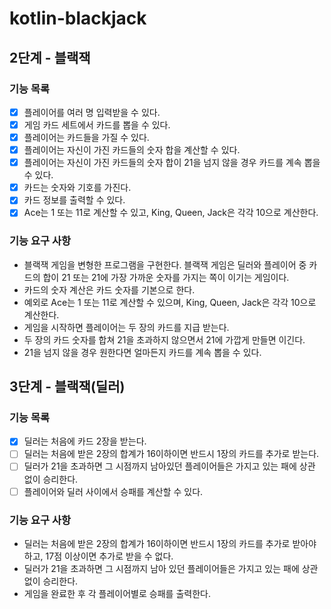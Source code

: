 # kotlin-blackjack

## 2단계 - 블랙잭
### 기능 목록

- [X] 플레이어를 여러 명 입력받을 수 있다.
- [X] 게임 카드 세트에서 카드를 뽑을 수 있다.
- [X] 플레이어는 카드들을 가질 수 있다.
- [X] 플레이어는 자신이 가진 카드들의 숫자 합을 계산할 수 있다.
- [X] 플레이어는 자신이 가진 카드들의 숫자 합이 21을 넘지 않을 경우 카드를 계속 뽑을 수 있다.
- [X] 카드는 숫자와 기호를 가진다.
- [X] 카드 정보를 출력할 수 있다.
- [X] Ace는 1 또는 11로 계산할 수 있고, King, Queen, Jack은 각각 10으로 계산한다.

### 기능 요구 사항

- 블랙잭 게임을 변형한 프로그램을 구현한다. 블랙잭 게임은 딜러와 플레이어 중 카드의 합이 21 또는 21에 가장 가까운 숫자를 가지는 쪽이 이기는 게임이다.
- 카드의 숫자 계산은 카드 숫자를 기본으로 한다. 
- 예외로 Ace는 1 또는 11로 계산할 수 있으며, King, Queen, Jack은 각각 10으로 계산한다. 
- 게임을 시작하면 플레이어는 두 장의 카드를 지급 받는다. 
- 두 장의 카드 숫자를 합쳐 21을 초과하지 않으면서 21에 가깝게 만들면 이긴다. 
- 21을 넘지 않을 경우 원한다면 얼마든지 카드를 계속 뽑을 수 있다.

## 3단계 - 블랙잭(딜러)
### 기능 목록

- [X] 딜러는 처음에 카드 2장을 받는다.
- [ ] 딜러는 처음에 받은 2장의 합계가 16이하이면 반드시 1장의 카드를 추가로 받는다.
- [ ] 딜러가 21을 초과하면 그 시점까지 남아있던 플레이어들은 가지고 있는 패에 상관 없이 승리한다.
- [ ] 플레이어와 딜러 사이에서 승패를 계산할 수 있다.

### 기능 요구 사항

- 딜러는 처음에 받은 2장의 합계가 16이하이면 반드시 1장의 카드를 추가로 받아야 하고, 17점 이상이면 추가로 받을 수 없다.
- 딜러가 21을 초과하면 그 시점까지 남아 있던 플레이어들은 가지고 있는 패에 상관 없이 승리한다.
- 게임을 완료한 후 각 플레이어별로 승패를 출력한다.
